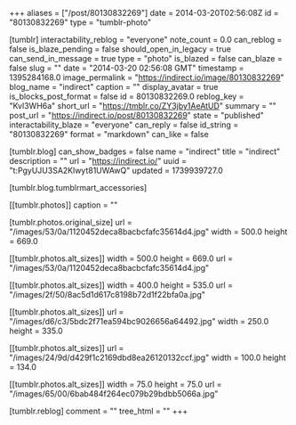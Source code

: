 +++
aliases = ["/post/80130832269"]
date = 2014-03-20T02:56:08Z
id = "80130832269"
type = "tumblr-photo"

[tumblr]
interactability_reblog = "everyone"
note_count = 0.0
can_reblog = false
is_blaze_pending = false
should_open_in_legacy = true
can_send_in_message = true
type = "photo"
is_blazed = false
can_blaze = false
slug = ""
date = "2014-03-20 02:56:08 GMT"
timestamp = 1395284168.0
image_permalink = "https://indirect.io/image/80130832269"
blog_name = "indirect"
caption = ""
display_avatar = true
is_blocks_post_format = false
id = 80130832269.0
reblog_key = "Kvl3WH6a"
short_url = "https://tmblr.co/ZY3jby1AeAtUD"
summary = ""
post_url = "https://indirect.io/post/80130832269"
state = "published"
interactability_blaze = "everyone"
can_reply = false
id_string = "80130832269"
format = "markdown"
can_like = false

[tumblr.blog]
can_show_badges = false
name = "indirect"
title = "indirect"
description = ""
url = "https://indirect.io/"
uuid = "t:PgyUJU3SA2Klwyt81UWAwQ"
updated = 1739939727.0

[tumblr.blog.tumblrmart_accessories]

[[tumblr.photos]]
caption = ""

[tumblr.photos.original_size]
url = "/images/53/0a/1120452deca8bacbcfafc35614d4.jpg"
width = 500.0
height = 669.0

[[tumblr.photos.alt_sizes]]
width = 500.0
height = 669.0
url = "/images/53/0a/1120452deca8bacbcfafc35614d4.jpg"

[[tumblr.photos.alt_sizes]]
width = 400.0
height = 535.0
url = "/images/2f/50/8ac5d1d617c8198b72d1f22bfa0a.jpg"

[[tumblr.photos.alt_sizes]]
url = "/images/d6/c3/5bdc2f71ea594bc9026656a64492.jpg"
width = 250.0
height = 335.0

[[tumblr.photos.alt_sizes]]
url = "/images/24/9d/d429f1c2169dbd8ea26120132ccf.jpg"
width = 100.0
height = 134.0

[[tumblr.photos.alt_sizes]]
width = 75.0
height = 75.0
url = "/images/65/00/6bab484f264ec079b29bdbb5066a.jpg"

[tumblr.reblog]
comment = ""
tree_html = ""
+++
